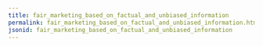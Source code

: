 ```yaml
---
title: fair_marketing_based_on_factual_and_unbiased_information
permalink: fair_marketing_based_on_factual_and_unbiased_information.html
jsonid: fair_marketing_based_on_factual_and_unbiased_information
---
```

